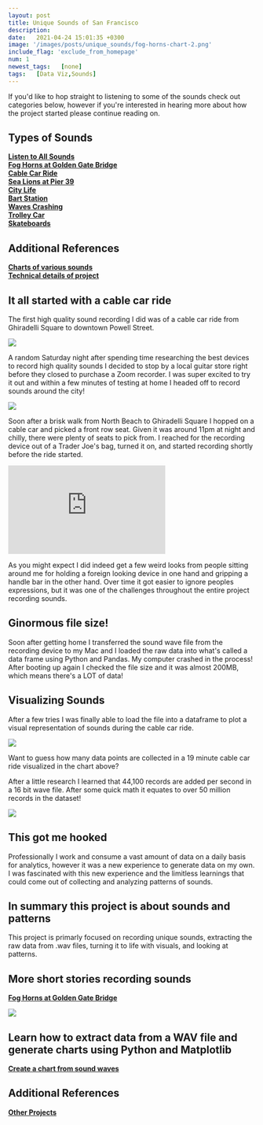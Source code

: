 ```yaml
---
layout: post
title: Unique Sounds of San Francisco
description: 
date:   2021-04-24 15:01:35 +0300
image: '/images/posts/unique_sounds/fog-horns-chart-2.png'
include_flag: 'exclude_from_homepage'
num: 1
newest_tags:   [none]
tags:   [Data Viz,Sounds]
---
```


If you'd like to hop straight to listening to some of the sounds check out categories below, however if you're interested in hearing more about how the project started please continue reading on.

## Types of Sounds
[**Listen to All Sounds**](/all-sounds)  
[**Fog Horns at Golden Gate Bridge**](/fog-horns-at-golden-gate-bridge)  
[**Cable Car Ride**](/cable-cars)  
[**Sea Lions at Pier 39**](/sea-lions-at-pier-39)   
[**City Life**](/city-life)  
[**Bart Station**](/bart-station)  
[**Waves Crashing**](/waves-rain-water)  
[**Trolley Car**](/trolley-cars)  
[**Skateboards**](/skateboards)  

## Additional References
[**Charts of various sounds**](/charts-of-sounds)  
[**Technical details of project**](/sound-project-requirements-and-details)  

## It all started with a cable car ride
The first high quality sound recording I did was of a cable car ride from Ghiradelli Square to downtown Powell Street. 

![](/images/cable-car-ride-night.jpg)

A random Saturday night after spending time researching the best devices to record high quality sounds I decided to stop by a local guitar store right before they closed to purchase a Zoom recorder. I was super excited to try it out and within a few minutes of testing at home I headed off to record sounds around the city! 

![](/images/zoom-recorder.jpg)

Soon after a brisk walk from North Beach to Ghiradelli Square I hopped on a cable car and picked a front row seat. Given it was around 11pm at night and chilly, there were plenty of seats to pick from. I reached for the recording device out of a Trader Joe's bag, turned it on, and started recording shortly before the ride started. 

<iframe src="https://player.vimeo.com/video/344000597" width="320" height="180" frameborder="0" allow="autoplay; fullscreen" allowfullscreen></iframe>

As you might expect I did indeed get a few weird looks from people sitting around me for holding a foreign looking device in one hand and gripping a handle bar in the other hand. Over time it got easier to ignore peoples expressions, but it was one of the challenges throughout the entire project recording sounds.

## Ginormous file size!
Soon after getting home I transferred the sound wave file from the recording device to my Mac and I loaded the raw data into what's called a data frame using Python and Pandas. My computer crashed in the process! After booting up again I checked the file size and it was almost 200MB, which means there's a LOT of data! 

## Visualizing Sounds
After a few tries I was finally able to load the file into a dataframe to plot a visual representation of sounds during the cable car ride. 

![](/images/charts/cable-car-ride.png)

Want to guess how many data points are collected in a 19 minute cable car ride visualized in the chart above?

After a little research I learned that 44,100 records are added per second in a 16 bit wave file. After some quick math it equates to over 50 million records in the dataset!

![](https://media.giphy.com/media/gcjmXVppGVhKw/giphy.gif)

## This got me hooked
Professionally I work and consume a vast amount of data on a daily basis for analytics, however it was a new experience to generate data on my own. I was fascinated with this new experience and the limitless learnings that could come out of collecting and analyzing patterns of sounds.  

## In summary this project is about sounds and patterns
This project is primarly focused on recording unique sounds, extracting the raw data from .wav files, turning it to life with visuals, and looking at patterns.  

## More short stories recording sounds 
[**Fog Horns at Golden Gate Bridge**](/fog-horns-at-golden-gate-bridge)  

![](/images/charts/fog-horns-chart-1.png)

## Learn how to extract data from a WAV file and generate charts using Python and Matplotlib
[**Create a chart from sound waves**](/read-wav-files-and-chart-with-matplotlib)  

## Additional References
[**Other Projects**](/projects)  


